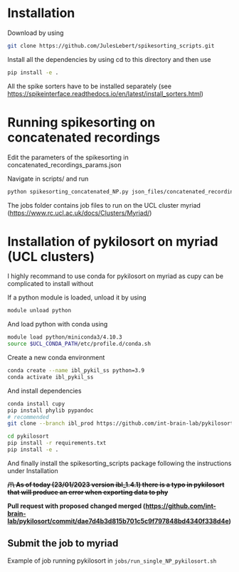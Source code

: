 # Installation

Download by using

```bash
git clone https://github.com/JulesLebert/spikesorting_scripts.git
```

Install all the dependencies by using cd to this directory and then use

```bash
pip install -e .
```

All the spike sorters have to be installed separately (see https://spikeinterface.readthedocs.io/en/latest/install_sorters.html)

# Running spikesorting on concatenated recordings

Edit the parameters of the spikesorting in concatenated_recordings_params.json

Navigate in scripts/ and run

```bash
python spikesorting_concatenated_NP.py json_files/concatenated_recordings_params.json
```

The jobs folder contains job files to run on the UCL cluster myriad (https://www.rc.ucl.ac.uk/docs/Clusters/Myriad/)


# Installation of pykilosort on myriad (UCL clusters)

I highly recommand to use conda for pykilosort on myriad as cupy can be complicated to install without

If a python module is loaded, unload it by using

```bash   
module unload python
```

And load python with conda using

```bash
module load python/miniconda3/4.10.3
source $UCL_CONDA_PATH/etc/profile.d/conda.sh
```

Create a new conda environment

```bash
conda create --name ibl_pykil_ss python=3.9
conda activate ibl_pykil_ss
```

And install dependencies

```bash
conda install cupy
pip install phylib pypandoc
# recommended
git clone --branch ibl_prod https://github.com/int-brain-lab/pykilosort

cd pykilosort
pip install -r requirements.txt
pip install -e .
```

And finally install the spikesorting_scripts package following the instructions under Installation

~~**/!\ As of today (23/01/2023 version ibl_1.4.1) there is a typo in pykilosort that will produce an error when exporting data to phy**~~

**Pull request with proposed changed merged (https://github.com/int-brain-lab/pykilosort/commit/dae7d4b3d815b701c5c9f797848bd4340f338d4e)**

## Submit the job to myriad
Example of job running pykilosort in `jobs/run_single_NP_pykilosort.sh`

